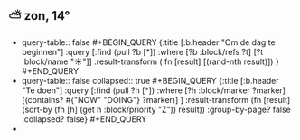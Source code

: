 ## ⛅ zon, 14°
- query-table:: false
  #+BEGIN_QUERY 
  {:title [:b.header "Om de dag te beginnen"]
   :query [:find (pull ?b [*])
     :where 
       [?b :block/refs ?t]
       [?t :block/name "☀️"]]
   :result-transform ( fn [result] [(rand-nth result)])
  }
  #+END_QUERY
- query-table:: false
  collapsed:: true
  #+BEGIN_QUERY
  {:title [:b.header "Te doen"]
      :query [:find (pull ?h [*])
              :where
              [?h :block/marker ?marker]
              [(contains? #{"NOW" "DOING"} ?marker)]
  ]
      :result-transform (fn [result]
                          (sort-by (fn [h]
                                     (get h :block/priority "Z")) result))
      :group-by-page? false
      :collapsed? false}
  #+END_QUERY
-